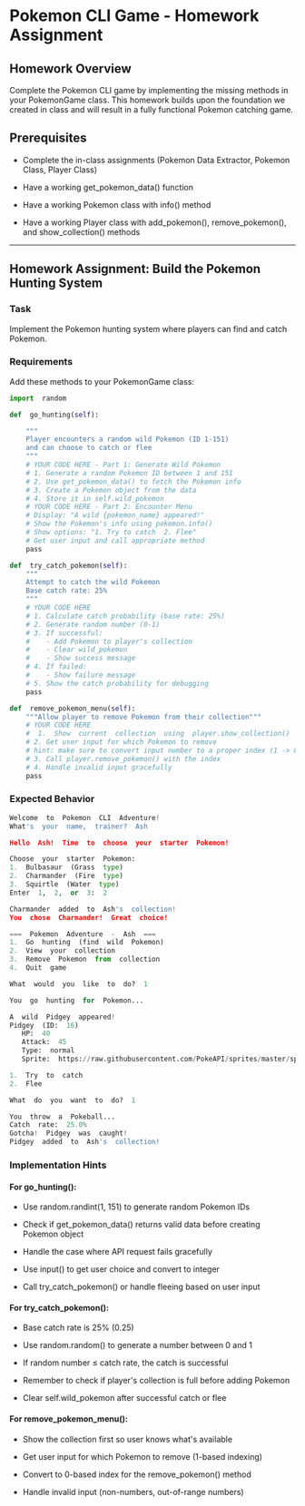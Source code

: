 Pokemon CLI Game - Homework Assignment
======================================

Homework Overview
-----------------

Complete the Pokemon CLI game by implementing the missing methods in your PokemonGame class. This homework builds upon the foundation we created in class and will result in a fully functional Pokemon catching game.

Prerequisites
-------------

-   Complete the in-class assignments (Pokemon Data Extractor, Pokemon Class, Player Class)

-   Have a working get_pokemon_data() function

-   Have a working Pokemon class with info() method

-   Have a working Player class with add_pokemon(), remove_pokemon(), and show_collection() methods

* * * * *

Homework Assignment: Build the Pokemon Hunting System
-----------------------------------------------------

### Task

Implement the Pokemon hunting system where players can find and catch Pokemon.

### Requirements

Add these methods to your PokemonGame class:

```python
import  random

def  go_hunting(self):

    """
    Player encounters a random wild Pokemon (ID 1-151)
    and can choose to catch or flee
    """
    # YOUR CODE HERE - Part 1: Generate Wild Pokemon
    # 1. Generate a random Pokemon ID between 1 and 151
    # 2. Use get_pokemon_data() to fetch the Pokemon info
    # 3. Create a Pokemon object from the data
    # 4. Store it in self.wild_pokemon
    # YOUR CODE HERE - Part 2: Encounter Menu
    # Display: "A wild {pokemon_name} appeared!"
    # Show the Pokemon's info using pokemon.info()
    # Show options: "1. Try to catch  2. Flee"
    # Get user input and call appropriate method
    pass

def  try_catch_pokemon(self):
    """
    Attempt to catch the wild Pokemon
    Base catch rate: 25%
    """
    # YOUR CODE HERE
    # 1. Calculate catch probability (base rate: 25%)
    # 2. Generate random number (0-1)
    # 3. If successful:
    #    - Add Pokemon to player's collection
    #    - Clear wild_pokemon
    #    - Show success message
    # 4. If failed:
    #    - Show failure message
    # 5. Show the catch probability for debugging
    pass

def  remove_pokemon_menu(self):
    """Allow player to remove Pokemon from their collection"""
    # YOUR CODE HERE
    #  1.  Show  current  collection  using  player.show_collection()
    # 2. Get user input for which Pokemon to remove
    # hint: make sure to convert input number to a proper index (1 -> 0)
    # 3. Call player.remove_pokemon() with the index
    # 4. Handle invalid input gracefully
    pass
```

### Expected Behavior

```python
Welcome  to  Pokemon  CLI  Adventure!
What's  your  name,  trainer?  Ash

Hello  Ash!  Time  to  choose  your  starter  Pokemon!

Choose  your  starter  Pokemon:
1.  Bulbasaur  (Grass  type)
2.  Charmander  (Fire  type)
3.  Squirtle  (Water  type)
Enter  1,  2,  or  3:  2

Charmander  added  to  Ash's  collection!
You  chose  Charmander!  Great  choice!

===  Pokemon  Adventure  -  Ash  ===
1.  Go  hunting  (find  wild  Pokemon)
2.  View  your  collection
3.  Remove  Pokemon  from  collection
4.  Quit  game

What  would  you  like  to  do?  1

You  go  hunting  for  Pokemon...

A  wild  Pidgey  appeared!
Pidgey  (ID:  16)
   HP:  40
   Attack:  45
   Type:  normal
   Sprite:  https://raw.githubusercontent.com/PokeAPI/sprites/master/sprites/pokemon/16.png

1.  Try  to  catch
2.  Flee

What  do  you  want  to  do?  1

You  throw  a  Pokeball...
Catch  rate:  25.0%
Gotcha!  Pidgey  was  caught!
Pidgey  added  to  Ash's  collection!
```

### Implementation Hints

#### For go_hunting():

-   Use random.randint(1, 151) to generate random Pokemon IDs

-   Check if get_pokemon_data() returns valid data before creating Pokemon object

-   Handle the case where API request fails gracefully

-   Use input() to get user choice and convert to integer

-   Call try_catch_pokemon() or handle fleeing based on user input

#### For try_catch_pokemon():

-   Base catch rate is 25% (0.25)

-   Use random.random() to generate a number between 0 and 1

-   If random number ≤ catch rate, the catch is successful

-   Remember to check if player's collection is full before adding Pokemon

-   Clear self.wild_pokemon after successful catch or flee

#### For remove_pokemon_menu():

-   Show the collection first so user knows what's available

-   Get user input for which Pokemon to remove (1-based indexing)

-   Convert to 0-based index for the remove_pokemon() method

-   Handle invalid input (non-numbers, out-of-range numbers)